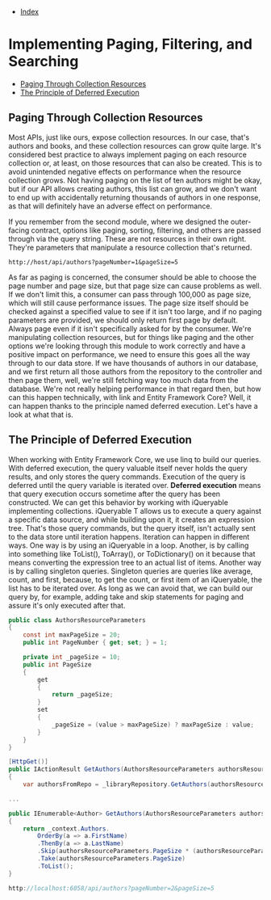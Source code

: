 - [Index](https://github.com/KiraDiShira/RESTful-API#restful-api)

# Implementing Paging, Filtering, and Searching

- [Paging Through Collection Resources](#paging-through-collection-resources)
- [The Principle of Deferred Execution](#the-principle-of-deferred-execution)

## Paging Through Collection Resources

Most APIs, just like ours, expose collection resources. In our case, that's authors and books, and these collection resources can grow quite large. It's considered best practice to always implement paging on each resource collection or, at least, on those resources that can also be created. This is to avoid unintended negative effects on performance when the resource collection grows. Not having paging on the list of ten authors might be okay, but if our API allows creating authors, this list can grow, and we don't want to end up with accidentally returning thousands of authors in one response, as that will definitely have an adverse effect on performance. 

If you remember from the second module, where we designed the outer-facing contract, options like paging, sorting, filtering, and others are passed through via the query string. These are not resources in their own right. They're parameters that manipulate a resource collection that's returned. 

```
http://host/api/authors?pageNumber=1&pageSize=5
```

As far as paging is concerned, the consumer should be able to choose the page number and page size, but that page size can cause problems as well. If we don't limit this, a consumer can pass through 100,000 as page size, which will still cause performance issues. The page size itself should be checked against a specified value to see if it isn't too large, and if no paging parameters are provided, we should only return first page by default. Always page even if it isn't specifically asked for by the consumer. We're manipulating collection resources, but for things like paging and the other options we're looking through this module to work correctly and have a positive impact on performance, we need to ensure this goes all the way through to our data store. If we have thousands of authors in our database, and we first return all those authors from the repository to the controller and then page them, well, we're still fetching way too much data from the database. We're not really helping performance in that regard then, but how can this happen technically, with link and Entity Framework Core? Well, it can happen thanks to the principle named deferred execution. Let's have a look at what that is.

## The Principle of Deferred Execution

When working with Entity Framework Core, we use linq to build our queries. With deferred execution, the query valuable itself never holds the query results, and only stores the query commands. Execution of the query is deferred until the query variable is iterated over. **Deferred execution** means that query execution occurs sometime after the query has been constructed. We can get this behavior by working with iQueryable implementing collections. iQueryable T allows us to execute a query against a specific data source, and while building upon it, it creates an expression tree. That's those query commands, but the query itself, isn't actually sent to the data store until iteration happens. Iteration can happen in different ways. One way is by using an iQueryable in a loop. Another, is by calling into something like ToList(), ToArray(), or ToDictionary() on it because that means converting the expression tree to an actual list of items. Another way is by calling singleton queries. Singleton queries are queries like average, count, and first, because, to get the count, or first item of an iQueryable, the list has to be iterated over. As long as we can avoid that, we can build our query by, for example, adding take and skip statements for paging and assure it's only executed after that. 

```c#
public class AuthorsResourceParameters
{
    const int maxPageSize = 20;
    public int PageNumber { get; set; } = 1;

    private int _pageSize = 10;
    public int PageSize
    {
        get
        {
            return _pageSize;
        }
        set
        {
            _pageSize = (value > maxPageSize) ? maxPageSize : value;
        }
    }
}

[HttpGet()]
public IActionResult GetAuthors(AuthorsResourceParameters authorsResourceParameters)
{
    var authorsFromRepo = _libraryRepository.GetAuthors(authorsResourceParameters);

...

public IEnumerable<Author> GetAuthors(AuthorsResourceParameters authorsResourceParameters)
{
    return _context.Authors.
        OrderBy(a => a.FirstName)
        .ThenBy(a => a.LastName)
        .Skip(authorsResourceParameters.PageSize * (authorsResourceParameters.PageNumber -1))
        .Take(authorsResourceParameters.PageSize)
        .ToList();
}

http://localhost:6058/api/authors?pageNumber=2&pageSize=5

```
